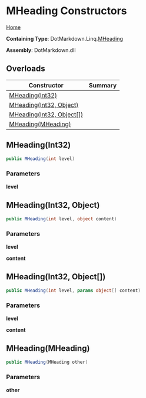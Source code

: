 # MHeading Constructors

[Home](../../../../README.md)

**Containing Type**: DotMarkdown\.Linq\.[MHeading](../README.md)

**Assembly**: DotMarkdown\.dll

## Overloads

| Constructor | Summary |
| ----------- | ------- |
| [MHeading(Int32)](#DotMarkdown_Linq_MHeading__ctor_System_Int32_) | |
| [MHeading(Int32, Object)](#DotMarkdown_Linq_MHeading__ctor_System_Int32_System_Object_) | |
| [MHeading(Int32, Object\[\])](#DotMarkdown_Linq_MHeading__ctor_System_Int32_System_Object___) | |
| [MHeading(MHeading)](#DotMarkdown_Linq_MHeading__ctor_DotMarkdown_Linq_MHeading_) | |

## MHeading\(Int32\) <a name="DotMarkdown_Linq_MHeading__ctor_System_Int32_"></a>

```csharp
public MHeading(int level)
```

### Parameters

**level**

## MHeading\(Int32, Object\) <a name="DotMarkdown_Linq_MHeading__ctor_System_Int32_System_Object_"></a>

```csharp
public MHeading(int level, object content)
```

### Parameters

**level**

**content**

## MHeading\(Int32, Object\[\]\) <a name="DotMarkdown_Linq_MHeading__ctor_System_Int32_System_Object___"></a>

```csharp
public MHeading(int level, params object[] content)
```

### Parameters

**level**

**content**

## MHeading\(MHeading\) <a name="DotMarkdown_Linq_MHeading__ctor_DotMarkdown_Linq_MHeading_"></a>

```csharp
public MHeading(MHeading other)
```

### Parameters

**other**